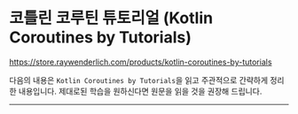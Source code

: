# 코틀린 코루틴 튜토리얼 (Kotlin Coroutines by Tutorials)

<https://store.raywenderlich.com/products/kotlin-coroutines-by-tutorials>

다음의 내용은 `Kotlin Coroutines by Tutorials`을 읽고 주관적으로 간략하게 정리한 내용입니다. 제대로된 학습을 원하신다면 원문을 읽을 것을 권장해 드립니다.

---
